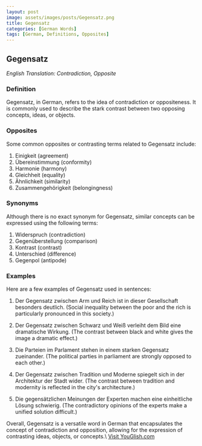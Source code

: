 ```yaml
---
layout: post
image: assets/images/posts/Gegensatz.png
title: Gegensatz
categories: [German Words]
tags: [German, Definitions, Opposites]
---
```


## Gegensatz

*English Translation: Contradiction, Opposite*

### Definition

Gegensatz, in German, refers to the idea of contradiction or oppositeness. It is commonly used to describe the stark contrast between two opposing concepts, ideas, or objects.

### Opposites

Some common opposites or contrasting terms related to Gegensatz include:

1. Einigkeit (agreement)
2. Übereinstimmung (conformity)
3. Harmonie (harmony)
4. Gleichheit (equality)
5. Ähnlichkeit (similarity)
6. Zusammengehörigkeit (belongingness)

### Synonyms

Although there is no exact synonym for Gegensatz, similar concepts can be expressed using the following terms:

1. Widerspruch (contradiction)
2. Gegenüberstellung (comparison)
3. Kontrast (contrast)
4. Unterschied (difference)
5. Gegenpol (antipode)

### Examples

Here are a few examples of Gegensatz used in sentences:

1. Der Gegensatz zwischen Arm und Reich ist in dieser Gesellschaft besonders deutlich.
(Social inequality between the poor and the rich is particularly pronounced in this society.)

2. Der Gegensatz zwischen Schwarz und Weiß verleiht dem Bild eine dramatische Wirkung.
(The contrast between black and white gives the image a dramatic effect.)

3. Die Parteien im Parlament stehen in einem starken Gegensatz zueinander.
(The political parties in parliament are strongly opposed to each other.)

4. Der Gegensatz zwischen Tradition und Moderne spiegelt sich in der Architektur der Stadt wider.
(The contrast between tradition and modernity is reflected in the city's architecture.)

5. Die gegensätzlichen Meinungen der Experten machen eine einheitliche Lösung schwierig.
(The contradictory opinions of the experts make a unified solution difficult.)

Overall, Gegensatz is a versatile word in German that encapsulates the concept of contradiction and opposition, allowing for the expression of contrasting ideas, objects, or concepts.\ <a id="yg-widget-0" class="youglish-widget" data-query="Gegensatz" data-lang="german" data-components="8412" data-auto-start="0" data-bkg-color="theme_light" data-title="How%20to%20pronounce%20Gegensatz%20in%20German"  rel="nofollow" href="https://youglish.com">Visit YouGlish.com</a><script async src="https://youglish.com/public/emb/widget.js" charset="utf-8"></script>
